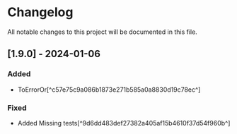# Changelog

All notable changes to this project will be documented in this file.

## [1.9.0] - 2024-01-06
### Added
- ToErrorOr[^c57e75c9a086b1873e271b585a0a8830d19c78ec^]

### Fixed
- Added Missing tests[^9d6dd483def27382a405af15b4610f37d54f960b^]
